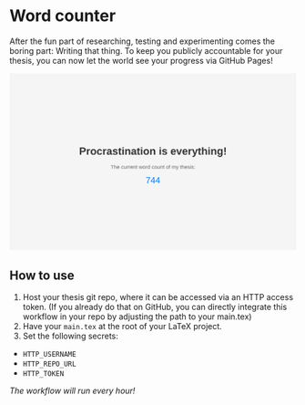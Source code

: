 # Word counter

After the fun part of researching, testing and experimenting comes the boring part: Writing that thing. To keep you publicly accountable for your thesis, you can now let the world see your progress via GitHub Pages!

![image](assets/counter_screenshot.png)

## How to use
1. Host your thesis git repo, where it can be accessed via an HTTP access token. (If you already do that on GitHub, you can directly integrate this workflow in your repo by adjusting the path to your main.tex)
2. Have your `main.tex` at the root of your LaTeX project.
3. Set the following secrets:
  - `HTTP_USERNAME`
  - `HTTP_REPO_URL`
  - `HTTP_TOKEN`

_The workflow will run every hour!_
